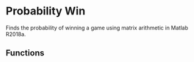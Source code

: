 Probability Win
=====
Finds the probability of winning a game using matrix arithmetic in Matlab R2018a.

Functions
-----
